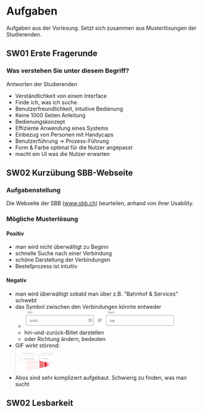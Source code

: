 # Aufgaben
Aufgaben aus der Vorlesung. Setzt sich zusammen aus Musterlösungen der Studierenden.

## SW01 Erste Fragerunde

### Was verstehen Sie unter diesem Begriff?

Antworten der Studierenden

* Verständlichkeit von einem Interface
* Finde ich, was ich suche
* Benutzerfreundlichkeit, intuitive Bedienung
* Keine 1000 Seiten Anleitung
* Bedienungskonzept
* Effiziente Anwendung eines Systems
* Einbezug von Personen mit Handycaps
* Benutzerführung $\to$ Prozess-Führung
* Form & Farbe optimal für die Nutzer angepasst
* macht ein UI was die Nutzer erwarten

## SW02 Kurzübung SBB-Webseite

### Aufgabenstellung
Die Webseite der SBB (www.sbb.ch) beurteilen, anhand von ihrer Usability.

### Mögliche Musterlösung

#### Positiv

* man wird nicht überwältigt zu Beginn
* schnelle Suche nach einer Verbindung
* schöne Darstellung der Verbindungen
* Bestellprozess ist intuitiv

#### Negativ

* man wird überwältigt sobald man über z.B. "Bahnhof & Services" schwebt
* das Symbol zwischen den Verbindungen könnte entweder
	* <img src="img/richtung.png" style="width:400px">
	* hin-und-zurück-Billet darstellen
	* oder Richtung ändern, bedeuten
* GIF wirkt störend: <br><img src="img/gif.png" style="width:100px">
* Abos sind sehr kompliziert aufgebaut. Schwierig zu finden, was man sucht

## SW02 Lesbarkeit